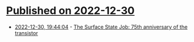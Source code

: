 # [Published on 2022-12-30](index.md)

* [2022-12-30, 19:44:04](https://news.ycombinator.com/item?id=34189106) - [The Surface State Job: 75th anniversary of the transistor](https://medium.com/chmcore/the-surface-state-job-7a3c4d9906f3)
